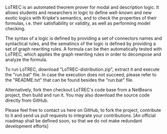 LoTREC is an automated theorem prover for modal and description logic. It allows students and researchers in logic to define well-known and new exotic logics with Kripke's semantics, and to check the properties of their formulas, i.e. their satisfiability or validity, as well as performing model checking.

The syntax of a logic is defined by providing a set of connectors names and syntactical rules, and the sematincs of the logic is defined by providing a set of graph rewriting rules. A formula can be then automatically tested with LoTREC, which applies the graph rewriting rules in order to decompose and analyze the formula.

To run LoTREC, download "LoTREC-distribution.zip", extract it and execute the "run.bat" file.
In case the execution does not succeed, please refer to the "README.txt" that can be found besides the "run.bat" file.

Alternatively, fork then checkout LoTREC's code base from a NetBeans project, then build and run it.
You may also download the source code directly from GitHub.

Please feel free to contact us here on GitHub, to fork the project, contribute to it and send us pull requests to integrate your contributions. [An official roadmap shall be defined soon, so that we do not make redundant development efforts]
